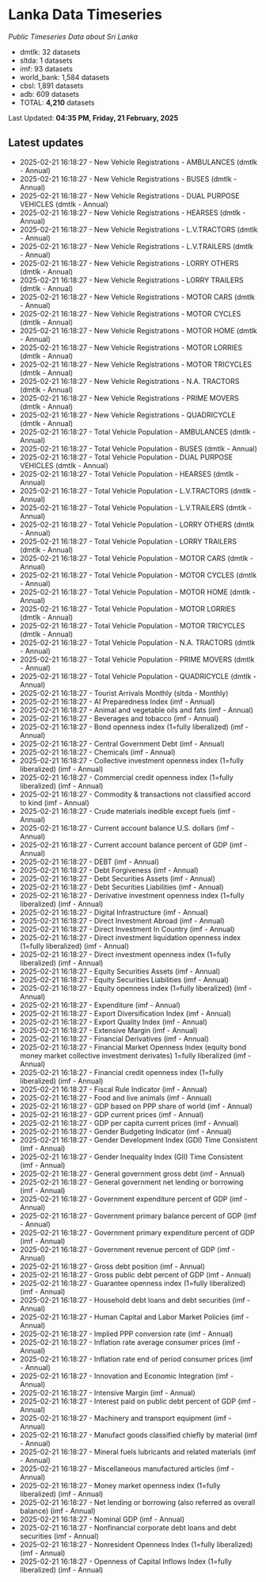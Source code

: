 # Lanka Data Timeseries
*Public Timeseries Data about Sri Lanka*

* dmtlk: 32 datasets
* sltda: 1 datasets
* imf: 93 datasets
* world_bank: 1,584 datasets
* cbsl: 1,891 datasets
* adb: 609 datasets
* TOTAL: **4,210** datasets

Last Updated: **04:35 PM, Friday, 21 February, 2025**

## Latest updates

* 2025-02-21 16:18:27 - New Vehicle Registrations - AMBULANCES (dmtlk - Annual)
* 2025-02-21 16:18:27 - New Vehicle Registrations - BUSES (dmtlk - Annual)
* 2025-02-21 16:18:27 - New Vehicle Registrations - DUAL PURPOSE VEHICLES (dmtlk - Annual)
* 2025-02-21 16:18:27 - New Vehicle Registrations - HEARSES (dmtlk - Annual)
* 2025-02-21 16:18:27 - New Vehicle Registrations - L.V.TRACTORS (dmtlk - Annual)
* 2025-02-21 16:18:27 - New Vehicle Registrations - L.V.TRAILERS (dmtlk - Annual)
* 2025-02-21 16:18:27 - New Vehicle Registrations - LORRY OTHERS (dmtlk - Annual)
* 2025-02-21 16:18:27 - New Vehicle Registrations - LORRY TRAILERS (dmtlk - Annual)
* 2025-02-21 16:18:27 - New Vehicle Registrations - MOTOR CARS (dmtlk - Annual)
* 2025-02-21 16:18:27 - New Vehicle Registrations - MOTOR CYCLES (dmtlk - Annual)
* 2025-02-21 16:18:27 - New Vehicle Registrations - MOTOR HOME (dmtlk - Annual)
* 2025-02-21 16:18:27 - New Vehicle Registrations - MOTOR LORRIES (dmtlk - Annual)
* 2025-02-21 16:18:27 - New Vehicle Registrations - MOTOR TRICYCLES (dmtlk - Annual)
* 2025-02-21 16:18:27 - New Vehicle Registrations - N.A. TRACTORS (dmtlk - Annual)
* 2025-02-21 16:18:27 - New Vehicle Registrations - PRIME MOVERS (dmtlk - Annual)
* 2025-02-21 16:18:27 - New Vehicle Registrations - QUADRICYCLE (dmtlk - Annual)
* 2025-02-21 16:18:27 - Total Vehicle Population - AMBULANCES (dmtlk - Annual)
* 2025-02-21 16:18:27 - Total Vehicle Population - BUSES (dmtlk - Annual)
* 2025-02-21 16:18:27 - Total Vehicle Population - DUAL PURPOSE VEHICLES (dmtlk - Annual)
* 2025-02-21 16:18:27 - Total Vehicle Population - HEARSES (dmtlk - Annual)
* 2025-02-21 16:18:27 - Total Vehicle Population - L.V.TRACTORS (dmtlk - Annual)
* 2025-02-21 16:18:27 - Total Vehicle Population - L.V.TRAILERS (dmtlk - Annual)
* 2025-02-21 16:18:27 - Total Vehicle Population - LORRY OTHERS (dmtlk - Annual)
* 2025-02-21 16:18:27 - Total Vehicle Population - LORRY TRAILERS (dmtlk - Annual)
* 2025-02-21 16:18:27 - Total Vehicle Population - MOTOR CARS (dmtlk - Annual)
* 2025-02-21 16:18:27 - Total Vehicle Population - MOTOR CYCLES (dmtlk - Annual)
* 2025-02-21 16:18:27 - Total Vehicle Population - MOTOR HOME (dmtlk - Annual)
* 2025-02-21 16:18:27 - Total Vehicle Population - MOTOR LORRIES (dmtlk - Annual)
* 2025-02-21 16:18:27 - Total Vehicle Population - MOTOR TRICYCLES (dmtlk - Annual)
* 2025-02-21 16:18:27 - Total Vehicle Population - N.A. TRACTORS (dmtlk - Annual)
* 2025-02-21 16:18:27 - Total Vehicle Population - PRIME MOVERS (dmtlk - Annual)
* 2025-02-21 16:18:27 - Total Vehicle Population - QUADRICYCLE (dmtlk - Annual)
* 2025-02-21 16:18:27 - Tourist Arrivals Monthly (sltda - Monthly)
* 2025-02-21 16:18:27 - AI Preparedness Index (imf - Annual)
* 2025-02-21 16:18:27 - Animal and vegetable oils and fats (imf - Annual)
* 2025-02-21 16:18:27 - Beverages and tobacco (imf - Annual)
* 2025-02-21 16:18:27 - Bond openness index (1=fully liberalized) (imf - Annual)
* 2025-02-21 16:18:27 - Central Government Debt (imf - Annual)
* 2025-02-21 16:18:27 - Chemicals (imf - Annual)
* 2025-02-21 16:18:27 - Collective investment openness index (1=fully liberalized) (imf - Annual)
* 2025-02-21 16:18:27 - Commercial credit openness index (1=fully liberalized) (imf - Annual)
* 2025-02-21 16:18:27 - Commodity & transactions not classified accord to kind (imf - Annual)
* 2025-02-21 16:18:27 - Crude materials inedible except fuels (imf - Annual)
* 2025-02-21 16:18:27 - Current account balance U.S. dollars (imf - Annual)
* 2025-02-21 16:18:27 - Current account balance percent of GDP (imf - Annual)
* 2025-02-21 16:18:27 - DEBT (imf - Annual)
* 2025-02-21 16:18:27 - Debt Forgiveness (imf - Annual)
* 2025-02-21 16:18:27 - Debt Securities Assets (imf - Annual)
* 2025-02-21 16:18:27 - Debt Securities Liabilities (imf - Annual)
* 2025-02-21 16:18:27 - Derivative investment openness index (1=fully liberalized) (imf - Annual)
* 2025-02-21 16:18:27 - Digital Infrastructure (imf - Annual)
* 2025-02-21 16:18:27 - Direct Investment Abroad (imf - Annual)
* 2025-02-21 16:18:27 - Direct Investment In Country (imf - Annual)
* 2025-02-21 16:18:27 - Direct investment liquidation openness index (1=fully liberalized) (imf - Annual)
* 2025-02-21 16:18:27 - Direct investment openness index (1=fully liberalized) (imf - Annual)
* 2025-02-21 16:18:27 - Equity Securities Assets (imf - Annual)
* 2025-02-21 16:18:27 - Equity Securities Liabilities (imf - Annual)
* 2025-02-21 16:18:27 - Equity openness index (1=fully liberalized) (imf - Annual)
* 2025-02-21 16:18:27 - Expenditure (imf - Annual)
* 2025-02-21 16:18:27 - Export Diversification Index (imf - Annual)
* 2025-02-21 16:18:27 - Export Quality Index (imf - Annual)
* 2025-02-21 16:18:27 - Extensive Margin (imf - Annual)
* 2025-02-21 16:18:27 - Financial Derivatives (imf - Annual)
* 2025-02-21 16:18:27 - Financial Market Openness Index (equity bond money market collective investment derivates) 1=fully liberalized (imf - Annual)
* 2025-02-21 16:18:27 - Financial credit openness index (1=fully liberalized) (imf - Annual)
* 2025-02-21 16:18:27 - Fiscal Rule Indicator (imf - Annual)
* 2025-02-21 16:18:27 - Food and live animals (imf - Annual)
* 2025-02-21 16:18:27 - GDP based on PPP share of world (imf - Annual)
* 2025-02-21 16:18:27 - GDP current prices (imf - Annual)
* 2025-02-21 16:18:27 - GDP per capita current prices (imf - Annual)
* 2025-02-21 16:18:27 - Gender Budgeting Indicator (imf - Annual)
* 2025-02-21 16:18:27 - Gender Development Index (GDI) Time Consistent (imf - Annual)
* 2025-02-21 16:18:27 - Gender Inequality Index (GII) Time Consistent (imf - Annual)
* 2025-02-21 16:18:27 - General government gross debt (imf - Annual)
* 2025-02-21 16:18:27 - General government net lending or borrowing (imf - Annual)
* 2025-02-21 16:18:27 - Government expenditure percent of GDP (imf - Annual)
* 2025-02-21 16:18:27 - Government primary balance percent of GDP (imf - Annual)
* 2025-02-21 16:18:27 - Government primary expenditure percent of GDP (imf - Annual)
* 2025-02-21 16:18:27 - Government revenue percent of GDP (imf - Annual)
* 2025-02-21 16:18:27 - Gross debt position (imf - Annual)
* 2025-02-21 16:18:27 - Gross public debt percent of GDP (imf - Annual)
* 2025-02-21 16:18:27 - Guarantee openness index (1=fully liberalized) (imf - Annual)
* 2025-02-21 16:18:27 - Household debt loans and debt securities (imf - Annual)
* 2025-02-21 16:18:27 - Human Capital and Labor Market Policies (imf - Annual)
* 2025-02-21 16:18:27 - Implied PPP conversion rate (imf - Annual)
* 2025-02-21 16:18:27 - Inflation rate average consumer prices (imf - Annual)
* 2025-02-21 16:18:27 - Inflation rate end of period consumer prices (imf - Annual)
* 2025-02-21 16:18:27 - Innovation and Economic Integration (imf - Annual)
* 2025-02-21 16:18:27 - Intensive Margin (imf - Annual)
* 2025-02-21 16:18:27 - Interest paid on public debt percent of GDP (imf - Annual)
* 2025-02-21 16:18:27 - Machinery and transport equipment (imf - Annual)
* 2025-02-21 16:18:27 - Manufact goods classified chiefly by material (imf - Annual)
* 2025-02-21 16:18:27 - Mineral fuels lubricants and related materials (imf - Annual)
* 2025-02-21 16:18:27 - Miscellaneous manufactured articles (imf - Annual)
* 2025-02-21 16:18:27 - Money market openness index (1=fully liberalized) (imf - Annual)
* 2025-02-21 16:18:27 - Net lending or borrowing (also referred as overall balance) (imf - Annual)
* 2025-02-21 16:18:27 - Nominal GDP (imf - Annual)
* 2025-02-21 16:18:27 - Nonfinancial corporate debt loans and debt securities (imf - Annual)
* 2025-02-21 16:18:27 - Nonresident Openness Index (1=fully liberalized) (imf - Annual)
* 2025-02-21 16:18:27 - Openness of Capital Inflows Index (1=fully liberalized) (imf - Annual)
